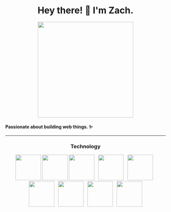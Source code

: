 
  <div align='center'>
    <h1> Hey there! &#128075; I'm Zach.</h1>
    <img src='https://media.giphy.com/media/l3vR85PnGsBwu1PFK/giphy.gif' width='300'>
  </div>
  <h4>Passionate about building web things. &#10024;</h4>
  <hr />
  <h3 align='center'>Technology</h3>
  <div align='center'>
    <img src="https://cdn.jsdelivr.net/gh/devicons/devicon/icons/html5/html5-plain-wordmark.svg" width='80'/>
    <img src="https://cdn.jsdelivr.net/gh/devicons/devicon/icons/css3/css3-plain-wordmark.svg" width='80'/>
    <img src="https://cdn.jsdelivr.net/gh/devicons/devicon/icons/javascript/javascript-original.svg" width='80'/>
    &nbsp;
    <img src="https://upload.wikimedia.org/wikipedia/commons/thumb/a/a7/React-icon.svg/1150px-React-icon.svg.png" width='80'/>
    &nbsp;
    <img src="https://cdn.jsdelivr.net/gh/devicons/devicon/icons/git/git-plain.svg" width='80'/>
    &nbsp;
    <img src="https://sass-lang.com/assets/img/styleguide/seal-color.png" width='80'/>
    &nbsp;
    <img src="https://upload.wikimedia.org/wikipedia/commons/thumb/9/9f/Vimlogo.svg/1200px-Vimlogo.svg.png" width='80'/>
    &nbsp;
    <img src="https://cdn.jsdelivr.net/gh/devicons/devicon/icons/npm/npm-original-wordmark.svg" width='80'/>
    &nbsp;
    <img src="https://upload.wikimedia.org/wikipedia/commons/thumb/f/f1/Vitejs-logo.svg/2078px-Vitejs-logo.svg.png" width='80'/>







  </div>  


<!---
zachmsdev/zachmsdev is a ✨ special ✨ repository because its `README.md` (this file) appears on your GitHub profile.
You can click the Preview link to take a look at your changes.
--->
